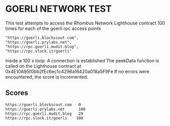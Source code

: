 # GOERLI NETWORK TEST

This test attempts to access the Rhombus Network Lighthouse contract 100 times for each of the goerli rpc access points

    "https://goerli.blockscout.com",
    "https://goerli.prylabs.net",
    "https://rpc.goerli.mudit.blog",
    "https://rpc.slock.it/goerli"

inside a 100 x loop:
    A connection is established 
    The peekData function is called on the Lighthouse contract at 0x4E10A95f0bb2fEc6ec1c4296a16420a018a5F9Fe
    If no errors were encountered, the score is incremented.
    
## Scores

    https://goerli.blockscout.com   0
    https://goerli.prylabs.net      100
    https://rpc.goerli.mudit.blog   29
    https://rpc.slock.it/goerli    100